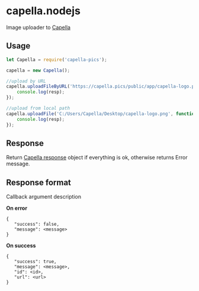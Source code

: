 # capella.nodejs

Image uploader to [Capella](https://github.com/codex-team/capella)

## Usage

```js
let Capella = require('capella-pics');

capella = new Capella();

//upload by URL
capella.uploadFileByURL('https://capella.pics/public/app/capella-logo.png', function (resp) {
    console.log(resp);
});

//upload from local path
capella.uploadFile('C:/Users/Capella/Desktop/capella-logo.png', function (resp) {
    console.log(resp);
});
```

## Response
Return [Capella response](https://github.com/codex-team/capella#upload-api) object if everything is ok, otherwise returns Error message.

## Response format
Callback argument description

**On error**
```
{
   "success": false,
   "message": <message>
}
```
**On success**
```
{
   "success": true,
   "message": <message>,
   "id": <id>,
   "url": <url>
}
```